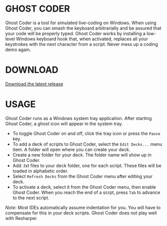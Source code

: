 GHOST CODER
===========
Ghost Coder is a tool for simulated live-coding on Windows. When using Ghost Coder, you can smash the keyboard arbitrarially
and be assured that your code will be properly typed. Ghost Coder works by installing a low-level Windows keyboard hook that,
when activated, replaces all your keystrokes with the next character from a script. Never mess up a coding demo again.

DOWNLOAD
===========
[Download the latest release](https://github.com/rmichela/GhostCoder/releases)

USAGE
===========
Ghost Coder runs as a Windows system tray application. After starting Ghost Coder, a ghost icon will appear in the system tray.

* To toggle Ghost Coder on and off, click the tray icon or press the `Pause` key.
* To add a deck of scripts to Ghost Coder, select the `Edit Decks...` menu item. A folder will open where you can create your deck.
 * Create a new folder for your deck. The folder name will show up in Ghost Coder.
 * Add .txt files to your deck folder, one for each script. These files will be loaded in alphabetic order.
 * Select `Refresh Decks` from the Ghost Coder menu after editing your deck.
* To activate a deck, select it from the Ghost Coder menu, then enable Ghost Coder. When you reach the end of a scrpt, press
`Tab` to advance to the next script.

_Note_: Most IDEs automatically assume indentation for you. You will have to compensate for this in your deck scripts. Ghost Coder
does not play well with Resharper.

